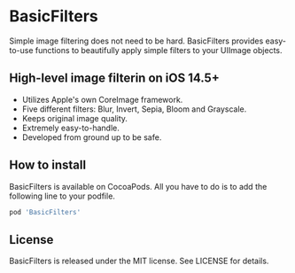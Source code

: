 # BasicFilters

Simple image filtering does not need to be hard. BasicFilters provides easy-to-use functions to beautifully apply simple filters to your UIImage objects. 

## High-level image filterin on iOS 14.5+

* Utilizes Apple's own CoreImage framework. 
* Five different filters: Blur, Invert, Sepia, Bloom and Grayscale.
* Keeps original image quality.
* Extremely easy-to-handle.  
* Developed from ground up to be safe.

## How to install

BasicFilters is available on CocoaPods. All you have to do is to add the following line to your podfile.

```ruby
pod 'BasicFilters'
```
## License

BasicFilters is released under the MIT license. See LICENSE for details.
